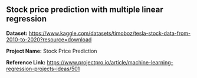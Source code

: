 ## Stock price prediction with multiple linear regression

**Dataset:** https://www.kaggle.com/datasets/timoboz/tesla-stock-data-from-2010-to-2020?resource=download

**Project Name:** Stock Price Prediction

**Reference Link:**  https://www.projectpro.io/article/machine-learning-regression-projects-ideas/501
